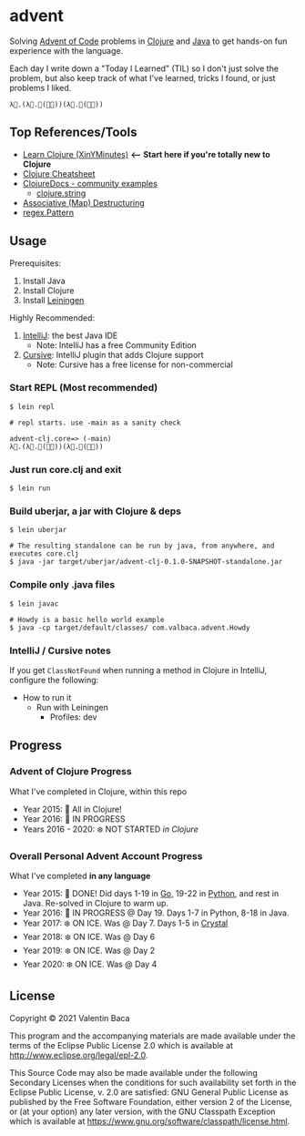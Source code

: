 # advent

Solving [Advent of Code](https://adventofcode.com) problems in [Clojure](https://clojure.org/) and [Java](https://dev.java) to get hands-on fun experience with the language.

Each day I write down a "Today I Learned" (TIL) so I don't just solve the problem, but also keep track of what I've learned, tricks I found, or just problems I liked.

`λ🎄.(λ🎅.🎄(🎅🎅))(λ🎅.🎄(🎅🎅))`

## Top References/Tools

- [Learn Clojure (XinYMinutes)](https://learnxinyminutes.com/docs/clojure/) **<-- Start here if you're totally new to Clojure**
- [Clojure Cheatsheet](https://clojure.org/api/cheatsheet)
- [ClojureDocs - community examples](https://clojuredocs.org/)
  - [clojure.string](https://clojuredocs.org/clojure.string)
- [Associative (Map) Destructuring](https://clojure.org/guides/destructuring#_associative_destructuring)
- [regex.Pattern](https://docs.oracle.com/javase/8/docs/api/java/util/regex/Pattern.html)


## Usage

Prerequisites:
1. Install Java
2. Install Clojure
3. Install [Leiningen](https://leiningen.org/)

Highly Recommended: 
1. [IntelliJ](https://www.jetbrains.com/idea/): the best Java IDE
    - Note: IntelliJ has a free Community Edition
2. [Cursive](https://cursive-ide.com/): IntelliJ plugin that adds Clojure support
    - Note: Cursive has a free license for non-commercial

### Start REPL (Most recommended)

    $ lein repl

    # repl starts. use -main as a sanity check

    advent-clj.core=> (-main)
    λ🎄.(λ🎅.🎄(🎅🎅))(λ🎅.🎄(🎅🎅))


### Just run core.clj and exit

    $ lein run

### Build uberjar, a jar with Clojure & deps

    $ lein uberjar

    # The resulting standalone can be run by java, from anywhere, and executes core.clj 
    $ java -jar target/uberjar/advent-clj-0.1.0-SNAPSHOT-standalone.jar

### Compile only .java files

    $ lein javac

    # Howdy is a basic hello world example
    $ java -cp target/default/classes/ com.valbaca.advent.Howdy

### IntelliJ / Cursive notes

If you get `ClassNotFound` when running a method in Clojure in IntelliJ, configure the following:
- How to run it
  - Run with Leiningen
    - Profiles: dev

## Progress

### Advent of Clojure Progress

What I've completed in Clojure, within this repo

- Year 2015: 🎄 All in Clojure!
- Year 2016: 🎁 IN PROGRESS
- Years 2016 - 2020: ❄️ NOT STARTED *in Clojure*

### Overall Personal Advent Account Progress

What I've completed **in any language**

- Year 2015: 🎄 DONE! Did days 1-19 in [Go](https://go.dev/), 19-22 in [Python](https://python.org/), and rest in Java. Re-solved in Clojure to warm up.
- Year 2016: 🎁 IN PROGRESS @ Day 19. Days 1-7 in Python, 8-18 in Java.
- Year 2017: ❄️ ON ICE. Was @ Day 7. Days 1-5 in [Crystal](https://crystal-lang.org/)
- Year 2018: ❄️ ON ICE. Was @ Day 6
- Year 2019: ❄️ ON ICE. Was @ Day 2
- Year 2020: ❄️ ON ICE. Was @ Day 4

## License

Copyright © 2021 Valentin Baca

This program and the accompanying materials are made available under the
terms of the Eclipse Public License 2.0 which is available at
http://www.eclipse.org/legal/epl-2.0.

This Source Code may also be made available under the following Secondary
Licenses when the conditions for such availability set forth in the Eclipse
Public License, v. 2.0 are satisfied: GNU General Public License as published by
the Free Software Foundation, either version 2 of the License, or (at your
option) any later version, with the GNU Classpath Exception which is available
at https://www.gnu.org/software/classpath/license.html.
